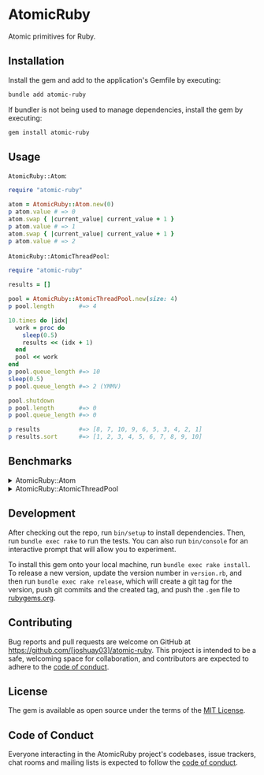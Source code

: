 # AtomicRuby

Atomic primitives for Ruby.

## Installation

Install the gem and add to the application's Gemfile by executing:

```bash
bundle add atomic-ruby
```

If bundler is not being used to manage dependencies, install the gem by executing:

```bash
gem install atomic-ruby
```

## Usage

`AtomicRuby::Atom`:

```ruby
require "atomic-ruby"

atom = AtomicRuby::Atom.new(0)
p atom.value # => 0
atom.swap { |current_value| current_value + 1 }
p atom.value # => 1
atom.swap { |current_value| current_value + 1 }
p atom.value # => 2
```

`AtomicRuby::AtomicThreadPool`:

```ruby
require "atomic-ruby"

results = []

pool = AtomicRuby::AtomicThreadPool.new(size: 4)
p pool.length       #=> 4

10.times do |idx|
  work = proc do
    sleep(0.5)
    results << (idx + 1)
  end
  pool << work
end
p pool.queue_length #=> 10
sleep(0.5)
p pool.queue_length #=> 2 (YMMV)

pool.shutdown
p pool.length       #=> 0
p pool.queue_length #=> 0

p results           #=> [8, 7, 10, 9, 6, 5, 3, 4, 2, 1]
p results.sort      #=> [1, 2, 3, 4, 5, 6, 7, 8, 9, 10]
```

## Benchmarks

<details>

<summary>AtomicRuby::Atom</summary>

<br>

```ruby
# frozen_string_literal: true

require "benchmark"
require "concurrent-ruby"
require_relative "../lib/atomic-ruby"

class AtomicRubyAtomicBankAccount
  def initialize(balance)
    @balance = AtomicRuby::Atom.new(balance)
  end

  def balance
    @balance.value
  end

  def deposit(amount)
    sleep(rand(0.1..0.2))
    @balance.swap { |current| current + amount }
  end
end

class ConcurrentRubyAtomicBankAccount
  def initialize(balance)
    @balance = Concurrent::Atom.new(balance)
  end

  def balance
    @balance.value
  end

  def deposit(amount)
    sleep(rand(0.1..0.2))
    @balance.swap { |current| current + amount }
  end
end

class SynchronizedBankAccount
  attr_reader :balance

  def initialize(balance)
    @balance = balance
    @mutex = Mutex.new
  end

  def deposit(amount)
    sleep(rand(0.1..0.2))
    @mutex.synchronize do
      @balance += amount
    end
  end
end

balances = []

r1 = Benchmark.measure do
  account = SynchronizedBankAccount.new(100)
  10_000.times.map { |i|
    Thread.new { account.deposit(i) }
  }.each(&:join)
  balances << account.balance
end

r2 = Benchmark.measure do
  account = ConcurrentRubyAtomicBankAccount.new(100)
  10_000.times.map { |i|
    Thread.new { account.deposit(i) }
  }.each(&:join)
  balances << account.balance
end

r3 = Benchmark.measure do
  account = AtomicRubyAtomicBankAccount.new(100)
  10_000.times.map { |i|
    Thread.new { account.deposit(i) }
  }.each(&:join)
  balances << account.balance
end

puts "ruby version:            #{RUBY_DESCRIPTION}"
puts "concurrent-ruby version: #{Concurrent::VERSION}"
puts "atomic-ruby version:     #{AtomicRuby::VERSION}"
puts "\n"
puts "Balances:"
puts "Synchronized Bank Account Balance:           #{balances[0]}"
puts "Concurrent Ruby Atomic Bank Account Balance: #{balances[1]}"
puts "Atomic Ruby Atomic Bank Account Balance:     #{balances[2]}"
puts "\n"
puts "Benchmark Results:"
puts "Synchronized Bank Account:           #{r1.real.round(6)} seconds"
puts "Concurrent Ruby Atomic Bank Account: #{r2.real.round(6)} seconds"
puts "Atomic Ruby Atomic Bank Account:     #{r3.real.round(6)} seconds"
```

```
> bundle exec rake compile && bundle exec ruby examples/atom_benchmark.rb

ruby version:            ruby 3.4.4 (2025-05-14 revision a38531fd3f) +YJIT +PRISM [arm64-darwin24]
concurrent-ruby version: 1.3.5
atomic-ruby version:     0.1.0

Balances:
Synchronized Bank Account Balance:           49995100
Concurrent Ruby Atomic Bank Account Balance: 49995100
Atomic Ruby Atomic Bank Account Balance:     49995100

Benchmark Results:
Synchronized Bank Account:           1.900873 seconds
Concurrent Ruby Atomic Bank Account: 1.840683 seconds
Atomic Ruby Atomic Bank Account:     1.755343 seconds
```

</details>

<details>

<summary>AtomicRuby::AtomicThreadPool</summary>

<br>

```ruby
# frozen_string_literal: true

require "benchmark"
require "concurrent-ruby"
require_relative "../lib/atomic-ruby"

results = []

2.times do |idx|
  result = Benchmark.measure do
    pool = case idx
    when 0 then Concurrent::FixedThreadPool.new(5)
    when 1 then AtomicRuby::AtomicThreadPool.new(size: 5)
    end

    20.times do
      pool << -> { sleep(0.25) }
    end

    20.times do
      pool << -> { 100_000.times.map(&:itself).sum }
    end

    # concurrent-ruby does not wait for threads to die on shutdown
    threads = if idx == 0
      pool.instance_variable_get(:@pool).map { |worker| worker.instance_variable_get(:@thread) }
    end
    pool.shutdown
    threads&.each(&:join)
  end

  results << result
end

puts "ruby version:            #{RUBY_DESCRIPTION}"
puts "concurrent-ruby version: #{Concurrent::VERSION}"
puts "atomic-ruby version:     #{AtomicRuby::VERSION}"
puts "\n"
puts "Benchmark Results:"
puts "Concurrent Ruby Thread Pool:    #{results[0].real.round(6)} seconds"
puts "Atomic Ruby Atomic Thread Pool: #{results[1].real.round(6)} seconds"
```

```
> bundle exec rake compile && bundle exec ruby examples/atomic_thread_pool_benchmark.rb

ruby version:            ruby 3.4.4 (2025-05-14 revision a38531fd3f) +YJIT +PRISM [arm64-darwin24]
concurrent-ruby version: 1.3.5
atomic-ruby version:     0.1.0

Benchmark Results:
Concurrent Ruby Thread Pool:    1.133100 seconds
Atomic Ruby Atomic Thread Pool: 1.088543 seconds
```

</details>

## Development

After checking out the repo, run `bin/setup` to install dependencies. Then, run `bundle exec rake` to run the tests.
You can also run `bin/console` for an interactive prompt that will allow you to experiment.

To install this gem onto your local machine, run `bundle exec rake install`. To release a new version, update the
version number in `version.rb`, and then run `bundle exec rake release`, which will create a git tag for the version,
push git commits and the created tag, and push the `.gem` file to [rubygems.org](https://rubygems.org).

## Contributing

Bug reports and pull requests are welcome on GitHub at https://github.com/[joshuay03]/atomic-ruby. This project is
intended to be a safe, welcoming space for collaboration, and contributors are expected to adhere to the
[code of conduct](https://github.com/[joshuay03]/atomic-ruby/blob/main/CODE_OF_CONDUCT.md).

## License

The gem is available as open source under the terms of the [MIT License](https://opensource.org/licenses/MIT).

## Code of Conduct

Everyone interacting in the AtomicRuby project's codebases, issue trackers, chat rooms and mailing lists is expected to
follow the [code of conduct](https://github.com/[joshuay03]/atomic-ruby/blob/main/CODE_OF_CONDUCT.md).
